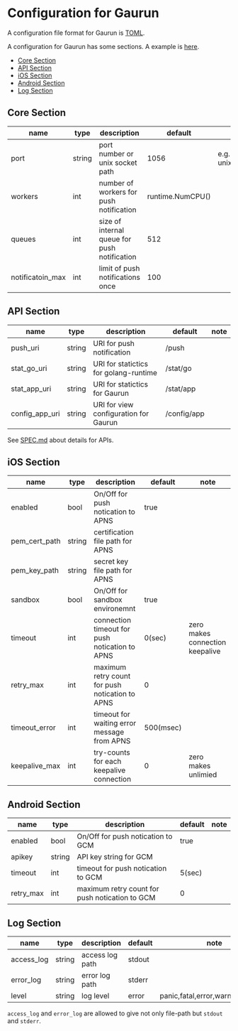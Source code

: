 # Configuration for Gaurun

A configuration file format for Gaurun is [TOML](https://github.com/toml-lang/toml).

A configuration for Gaurun has some sections. A example is [here](conf/gaurun.toml).

 * [Core Section](#core-section)
 * [API Section](#api-section)
 * [iOS Section](#ios-section)
 * [Android Section](#android-section)
 * [Log Section](#log-section)

## Core Section

|name            |type  |description                                 |default         |note                                |
|----------------|------|--------------------------------------------|----------------|------------------------------------|
|port            |string|port number or unix socket path             |1056            |e.g.)1056, unix:/tmp/gaurun.sock    |
|workers         |int   |number of workers for push notification     |runtime.NumCPU()|                                    |
|queues          |int   |size of internal queue for push notification|512             |                                    |
|notificatoin_max|int   |limit of push notifications once            |100             |                                    |

## API Section

|name          |type  |description                          |default    |note|
|--------------|------|-------------------------------------|-----------|----|
|push_uri      |string|URI for push notification            |/push      |    |
|stat_go_uri   |string|URI for statictics for golang-runtime|/stat/go   |    |
|stat_app_uri  |string|URI for statictics for Gaurun        |/stat/app  |    |
|config_app_uri|string|URI for view configuration for Gaurun|/config/app|    |

See [SPEC.md](SPEC.md) about details for APIs.

## iOS Section

|name         |type  |description                                    |default   |note                           |
|-------------|------|-----------------------------------------------|----------|-------------------------------|
|enabled      |bool  |On/Off for push notication to APNS             |true      |                               |
|pem_cert_path|string|certification file path for APNS               |          |                               |
|pem_key_path |string|secret key file path for APNS                  |          |                               |
|sandbox      |bool  |On/Off for sandbox environemnt                 |true      |                               |
|timeout      |int   |connection timeout for push notication to APNS |0(sec)    |zero makes connection keepalive|
|retry_max    |int   |maximum retry count for push notication to APNS|0         |                               |
|timeout_error|int   |timeout for waiting error message from APNS    |500(msec) |                               |
|keepalive_max|int   |try-counts for each keepalive connection       |0         |zero makes unlimied            |

## Android Section

|name         |type  |description                                   |default|note|
|-------------|------|----------------------------------------------|-------|----|
|enabled      |bool  |On/Off for push notication to GCM             |true   |    |
|apikey       |string|API key string for GCM                        |       |    |
|timeout      |int   |timeout for push notication to GCM            |5(sec) |    |
|retry_max    |int   |maximum retry count for push notication to GCM|0      |    |

## Log Section

|name      |type  |description    |default|note                             |
|----------|------|---------------|-------|---------------------------------|
|access_log|string|access log path|stdout |                                 |
|error_log |string|error log path |stderr |                                 |
|level     |string|log level      |error  |panic,fatal,error,warn,info,debug|

`access_log` and `error_log` are allowed to give not only file-path but `stdout` and `stderr`.
